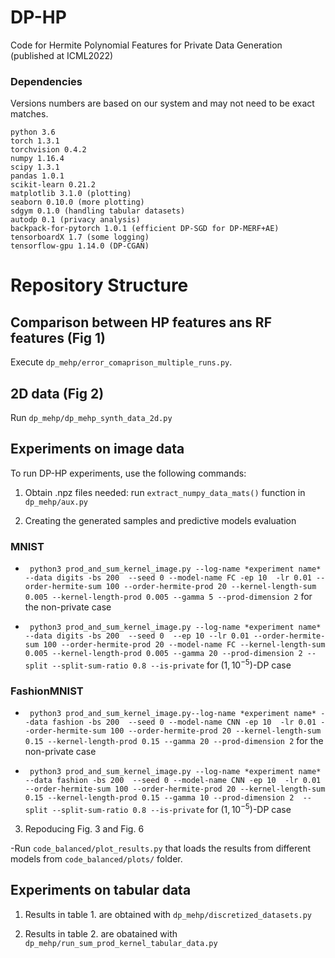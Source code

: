 # DP-HP

Code for Hermite Polynomial Features for Private Data Generation (published at ICML2022)

### Dependencies
Versions numbers are based on our system and may not need to be exact matches. 

    python 3.6
    torch 1.3.1              
    torchvision 0.4.2
    numpy 1.16.4
    scipy 1.3.1
    pandas 1.0.1
    scikit-learn 0.21.2
    matplotlib 3.1.0 (plotting)
    seaborn 0.10.0 (more plotting)
    sdgym 0.1.0 (handling tabular datasets)
    autodp 0.1 (privacy analysis)
    backpack-for-pytorch 1.0.1 (efficient DP-SGD for DP-MERF+AE)
    tensorboardX 1.7 (some logging)
    tensorflow-gpu 1.14.0 (DP-CGAN)


# Repository Structure


## Comparison between HP features ans RF features (Fig 1)

Execute `dp_mehp/error_comaprison_multiple_runs.py`.

## 2D data (Fig 2)

Run `dp_mehp/dp_mehp_synth_data_2d.py`

## Experiments on image data

To run DP-HP experiments, use the following commands:

1. Obtain .npz files needed: run `extract_numpy_data_mats()` function in `dp_mehp/aux.py`

2. Creating the generated samples and predictive models evaluation

### MNIST

- ` python3 prod_and_sum_kernel_image.py --log-name *experiment name* --data digits -bs 200  --seed 0 --model-name FC -ep 10  -lr 0.01 --order-hermite-sum 100 --order-hermite-prod 20 --kernel-length-sum 0.005 --kernel-length-prod 0.005 --gamma 5 --prod-dimension 2` for the non-private case

- ` python3 prod_and_sum_kernel_image.py --log-name *experiment name* --data digits -bs 200  --seed 0  --ep 10 --lr 0.01 --order-hermite-sum 100 --order-hermite-prod 20 --model-name FC --kernel-length-sum 0.005 --kernel-length-prod 0.005 --gamma 20 --prod-dimension 2 --split --split-sum-ratio 0.8 --is-private` for $(1, 10^{-5})$-DP case

### FashionMNIST

- ` python3 prod_and_sum_kernel_image.py--log-name *experiment name* --data fashion -bs 200  --seed 0 --model-name CNN -ep 10  -lr 0.01 --order-hermite-sum 100 --order-hermite-prod 20 --kernel-length-sum 0.15 --kernel-length-prod 0.15 --gamma 20 --prod-dimension 2` for the non-private case

- ` python3 prod_and_sum_kernel_image.py --log-name *experiment name* --data fashion -bs 200  --seed 0 --model-name CNN -ep 10  -lr 0.01 --order-hermite-sum 100 --order-hermite-prod 20 --kernel-length-sum 0.15 --kernel-length-prod 0.15 --gamma 10 --prod-dimension 2  --split --split-sum-ratio 0.8 --is-private` for $(1, 10^{-5})$-DP case


3. Repoducing Fig. 3 and Fig. 6

-Run `code_balanced/plot_results.py` that loads the results from different models from `code_balanced/plots/` folder.

## Experiments on tabular data

1. Results in table 1. are obtained with `dp_mehp/discretized_datasets.py`

2. Results in table 2. are obatained with `dp_mehp/run_sum_prod_kernel_tabular_data.py`


